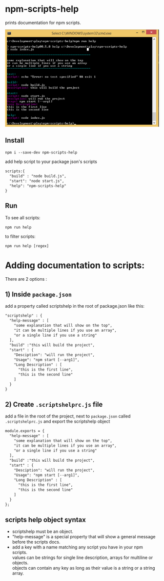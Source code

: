 # npm-scripts-help
prints documentation for npm scripts.

![screenshot](npm-scripts-help.png)

## Install
```
npm i --save-dev npm-scripts-help
```

add help script to your package json's scripts

```
scripts:{
  "build" : "node build.js",
  "start": "node start.js",
  "help": "npm-scripts-help"
}

```

## Run
To see all scripts:
```
npm run help
```
to filter scripts:
```
npm run help [regex]
```

# Adding documentation to scripts:

There are 2 options :

## 1) Inside `package.json`
add a property called scriptshelp in the root of package.json like this:
```
"scriptshelp" : {
  "help-message" : [
    "some explanation that will show on the top",
    "it can be multiple lines if you use an array",
    "or a single line if you use a string"
  ],
  "build" :"this will build the project",
  "start" : {
    "Desciption": "will run the project",
    "Usage": "npm start [--arg1]",
    "Long Description" : [
      "this is the first line",
      "this is the second line"
    ]
  }
}
```

## 2) Create `.scriptshelprc.js` file
add a file in the root of the project, next to `package.json` called `.scriptshelprc.js` and export the scriptshelp object
```
module.exports = {
  "help-message" : [
    "some explanation that will show on the top",
    "it can be multiple lines if you use an array",
    "or a single line if you use a string"
  ],
  "build" :"this will build the project",
  "start" : {
    "Desciption": "will run the project",
    "Usage": "npm start [--arg1]",
    "Long Description" : [
      "this is the first line",
      "this is the second line"
    ]
  }
};
```


## scripts help object syntax
* scriptshelp must be an object.
* "help-message" is a special property that will show a general message before the scripts docs.
* add a key with a name matching any script you have in your npm scripts.    
values can be strings for single line description, arrays for multiline or objects.    
objects can contain any key as long as their value is a string or a string array.







